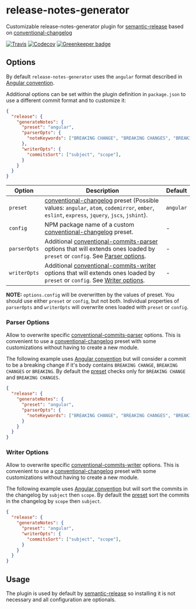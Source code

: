 # **release-notes-generator**

Customizable release-notes-generator plugin for [semantic-release](https://github.com/semantic-release/semantic-release) based on [conventional-changelog](https://github.com/conventional-changelog/conventional-changelog)

[![Travis](https://img.shields.io/travis/semantic-release/release-notes-generator.svg)](https://travis-ci.org/semantic-release/release-notes-generator)
[![Codecov](https://img.shields.io/codecov/c/github/semantic-release/release-notes-generator.svg)](https://codecov.io/gh/semantic-release/release-notes-generator)
[![Greenkeeper badge](https://badges.greenkeeper.io/semantic-release/release-notes-generator.svg)](https://greenkeeper.io/)

## Options

By default `release-notes-generator` uses the `angular` format described in [Angular convention](https://github.com/conventional-changelog/conventional-changelog/blob/master/packages/conventional-changelog-angular/convention.md).

Additional options can be set within the plugin definition in `package.json` to use a different commit format and to customize it:

```json
{
  "release": {
    "generateNotes": {
      "preset": "angular",
      "parserOpts": {
        "noteKeywords": ["BREAKING CHANGE", "BREAKING CHANGES", "BREAKING"]
      },
      "writerOpts": {
        "commitsSort": ["subject", "scope"],
      }
    }
  }
}
```

| Option       | Description                                                                                                                                                                                                                                                                                        | Default   |
| ------------ | -------------------------------------------------------------------------------------------------------------------------------------------------------------------------------------------------------------------------------------------------------------------------------------------------- | --------- |
| `preset`     | [conventional-changelog](https://github.com/conventional-changelog/conventional-changelog) preset (Possible values: `angular`, `atom`, `codemirror`, `ember`, `eslint`, `express`, `jquery`, `jscs`, `jshint`).                                                                                    | `angular` |
| `config`     | NPM package name of a custom [conventional-changelog](https://github.com/conventional-changelog/conventional-changelog) preset.                                                                                                                                                                    | -         |
| `parserOpts` | Additional [conventional-commits-parser](https://github.com/conventional-changelog/conventional-changelog/tree/master/packages/conventional-commits-parser#conventionalcommitsparseroptions) options that will extends ones loaded by `preset` or `config`. See [Parser options](#parser-options). | -         |
| `writerOpts` | Additional [conventional-commits-writer](https://github.com/conventional-changelog/conventional-changelog/tree/master/packages/conventional-changelog-writer#options) options that will extends ones loaded by `preset` or `config`. See [Writer options](#writer-options).                        | -         |

**NOTE:** `options.config` will be overwritten by the values of preset. You should use either `preset` or `config`, but not both. Individual properties of `parserOpts` and `writerOpts` will overwrite ones loaded with `preset` or `config`.

### Parser Options

Allow to overwrite specific [conventional-commits-parser](https://github.com/conventional-changelog/conventional-changelog/tree/master/packages/conventional-commits-parser#conventionalcommitsparseroptions) options. This is convenient to use a [conventional-changelog](https://github.com/conventional-changelog/conventional-changelog) preset with some customizations without having to create a new module.

The following example uses [Angular convention](https://github.com/conventional-changelog/conventional-changelog/blob/master/packages/conventional-changelog-angular/convention.md) but will consider a commit to be a breaking change if it's body contains `BREAKING CHANGE`, `BREAKING CHANGES` or `BREAKING`. By default the [preset](https://github.com/conventional-changelog/conventional-changelog/blob/master/packages/conventional-changelog-angular/index.js#L14) checks only for `BREAKING CHANGE` and `BREAKING CHANGES`.

```json
{
  "release": {
    "generateNotes": {
      "preset": "angular",
      "parserOpts": {
        "noteKeywords": ["BREAKING CHANGE", "BREAKING CHANGES", "BREAKING"],
      }
    }
  }
}
```

### Writer Options

Allow to overwrite specific [conventional-commits-writer](https://github.com/conventional-changelog/conventional-changelog/tree/master/packages/conventional-changelog-writer#options) options. This is convenient to use a [conventional-changelog](https://github.com/conventional-changelog/conventional-changelog) preset with some customizations without having to create a new module.

The following example uses [Angular convention](https://github.com/conventional-changelog/conventional-changelog/blob/master/packages/conventional-changelog-angular/convention.md) but will sort the commits in the changelog by `subject` then `scope`. By default the [preset](https://github.com/conventional-changelog/conventional-changelog/blob/master/packages/conventional-changelog-angular/index.js#L90) sort the commits in the changelog by `scope` then `subject`.

```json
{
  "release": {
    "generateNotes": {
      "preset": "angular",
      "writerOpts": {
        "commitsSort": ["subject", "scope"],
      }
    }
  }
}
```

## Usage

The plugin is used by default by [semantic-release](https://github.com/semantic-release/semantic-release) so installing it is not necessary and all configuration are optionals.
